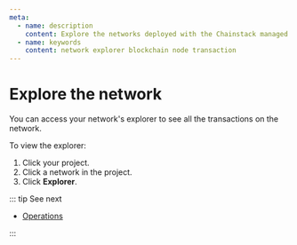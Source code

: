 ```yaml
---
meta:
  - name: description
    content: Explore the networks deployed with the Chainstack managed blockchain services.
  - name: keywords
    content: network explorer blockchain node transaction
---
```


# Explore the network

You can access your network's explorer to see all the transactions on the network.

To view the explorer:

1. Click your project.
1. Click a network in the project.
1. Click **Explorer**.

::: tip See next

* [Operations](/operations/)

:::
